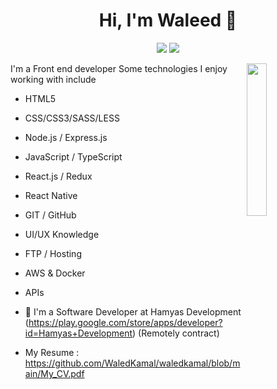 
<h1 align="center">Hi, I'm Waleed 👋</h1>
<p align="center">
    <a href="https://twitter.com/waledk3mal"><img src="https://img.shields.io/badge/twitter-%231FA1F1?style=flat&logo=twitter&logoColor=white"/></a>
    <a href="https://www.linkedin.com/in/waledkamal"><img src="https://img.shields.io/badge/linkedin-%230177B5?style=flat&logo=linkedin&logoColor=white"/></a>
  </p>
  
  <img src="https://avatars.githubusercontent.com/u/55249888?v=4" align="right" width="25%"/>

I'm a Front end developer  Some technologies I enjoy working with include 

- HTML5

- CSS/CSS3/SASS/LESS

- Node.js / Express.js

- JavaScript / TypeScript

- React.js / Redux

- React Native

- GIT / GitHub 

- UI/UX Knowledge

- FTP / Hosting

- AWS & Docker

- APIs


- 🔭 I'm a Software Developer at Hamyas Development (https://play.google.com/store/apps/developer?id=Hamyas+Development) (Remotely contract)
- My Resume : https://github.com/WaledKamal/waledkamal/blob/main/My_CV.pdf
